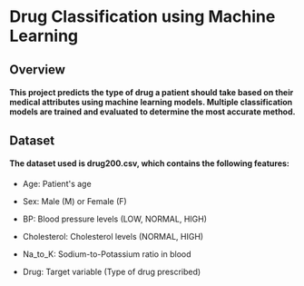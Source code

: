 # Drug Classification using Machine Learning

## Overview
#### This project predicts the type of drug a patient should take based on their medical attributes using machine learning models. Multiple classification models are trained and evaluated to determine the most accurate method.

## Dataset

#### The dataset used is drug200.csv, which contains the following features:

* Age: Patient's age

* Sex: Male (M) or Female (F)

* BP: Blood pressure levels (LOW, NORMAL, HIGH)

* Cholesterol: Cholesterol levels (NORMAL, HIGH)

* Na_to_K: Sodium-to-Potassium ratio in blood

* Drug: Target variable (Type of drug prescribed)

